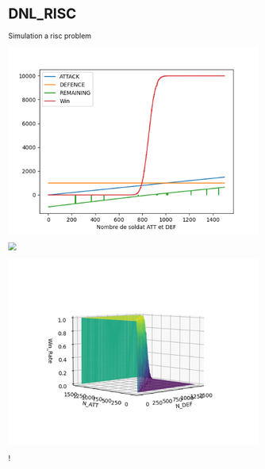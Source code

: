 # DNL_RISC
Simulation a risc problem

![Alt text](Courbe_en_fonction_de_N_ATTACK_0_to_1500.png?raw=true "Title")

![](animation_N_ATT.gif)


![Alt text](3D_WinRate_echantillon=1000_interval=10.png?raw=true "Title")

! [](animation_3D_P10000_N50.gif)
